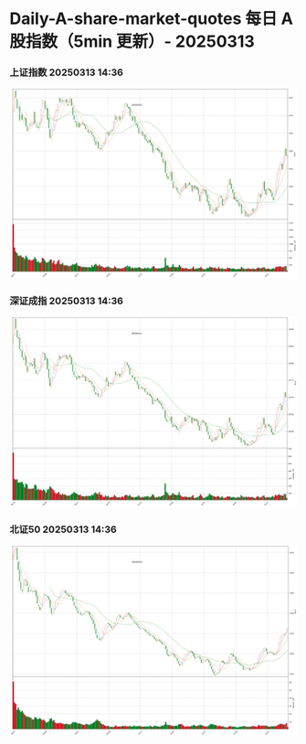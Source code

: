 
# Daily-A-share-market-quotes 每日 A 股指数（5min 更新）- 20250313

### 上证指数 20250313 14:36
![](./fig/2025/3/20250313-sh000001.png)

### 深证成指 20250313 14:36
![](./fig/2025/3/20250313-sz399001.png)

### 北证50 20250313 14:36
![](./fig/2025/3/20250313-bj899050.png)

